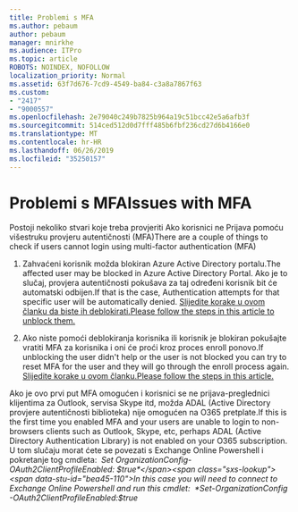 ```yaml
---
title: Problemi s MFA
ms.author: pebaum
author: pebaum
manager: mnirkhe
ms.audience: ITPro
ms.topic: article
ROBOTS: NOINDEX, NOFOLLOW
localization_priority: Normal
ms.assetid: 63f7d676-7cd9-4549-ba84-c3a8a7867f63
ms.custom:
- "2417"
- "9000557"
ms.openlocfilehash: 2e79040c249b7825b964a19c51bcc42e5a6afb3f
ms.sourcegitcommit: 514ced512d0d7fff485b6fbf236cd27d6b4166e0
ms.translationtype: MT
ms.contentlocale: hr-HR
ms.lasthandoff: 06/26/2019
ms.locfileid: "35250157"
---
```

# <a name="issues-with-mfa"></a><span data-ttu-id="bea45-102">Problemi s MFA</span><span class="sxs-lookup"><span data-stu-id="bea45-102">Issues with MFA</span></span>
<span data-ttu-id="bea45-103">Postoji nekoliko stvari koje treba provjeriti Ako korisnici ne Prijava pomoću višestruku provjeru autentičnosti (MFA)</span><span class="sxs-lookup"><span data-stu-id="bea45-103">There are a couple of things to check if users cannot login using multi-factor authentication (MFA)</span></span>

1. <span data-ttu-id="bea45-104">Zahvaćeni korisnik možda blokiran Azure Active Directory portalu.</span><span class="sxs-lookup"><span data-stu-id="bea45-104">The affected user may be blocked in Azure Active Directory Portal.</span></span> <span data-ttu-id="bea45-105">Ako je to slučaj, provjera autentičnosti pokušava za taj određeni korisnik bit će automatski odbijen.</span><span class="sxs-lookup"><span data-stu-id="bea45-105">If that is the case, Authentication attempts for that specific user will be automatically denied.</span></span> [<span data-ttu-id="bea45-106">Slijedite korake u ovom članku da biste ih deblokirati.</span><span class="sxs-lookup"><span data-stu-id="bea45-106">Please follow the steps in this article to unblock them.</span></span>](https://docs.microsoft.com/azure/active-directory/authentication/howto-mfa-mfasettings#block-and-unblock-users)

2. <span data-ttu-id="bea45-107">Ako niste pomoći deblokiranja korisnika ili korisnik je blokiran pokušajte vratiti MFA za korisnika i oni će proći kroz proces enroll ponovo.</span><span class="sxs-lookup"><span data-stu-id="bea45-107">If unblocking the user didn't help or the user is not blocked you can try to reset MFA for the user and they will go through the enroll process again.</span></span> [<span data-ttu-id="bea45-108">Slijedite korake u ovom članku.</span><span class="sxs-lookup"><span data-stu-id="bea45-108">Please follow the steps in this article.</span></span>](https://docs.microsoft.com/azure/active-directory/authentication/howto-mfa-userdevicesettings#require-users-to-provide-contact-methods-again)

<span data-ttu-id="bea45-109">Ako je ovo prvi put MFA omogućen i korisnici se ne prijava-preglednici klijentima za Outlook, servisa Skype itd, možda ADAL (Active Directory provjere autentičnosti biblioteka) nije omogućen na O365 pretplate.</span><span class="sxs-lookup"><span data-stu-id="bea45-109">If this is the first time you enabled MFA and your users are unable to login to non-browsers clients such as Outlook, Skype, etc, perhaps ADAL (Active Directory Authentication Library) is not enabled on your O365 subscription.</span></span> <span data-ttu-id="bea45-110">U tom slučaju morat ćete se povezati s Exchange Online Powershell i pokretanje tog cmdleta:  *Set OrganizationConfig-OAuth2ClientProfileEnabled: $true*</span><span class="sxs-lookup"><span data-stu-id="bea45-110">In this case you will need to connect to Exchange Online Powershell and run this cmdlet:  *Set-OrganizationConfig -OAuth2ClientProfileEnabled:$true*</span></span>
